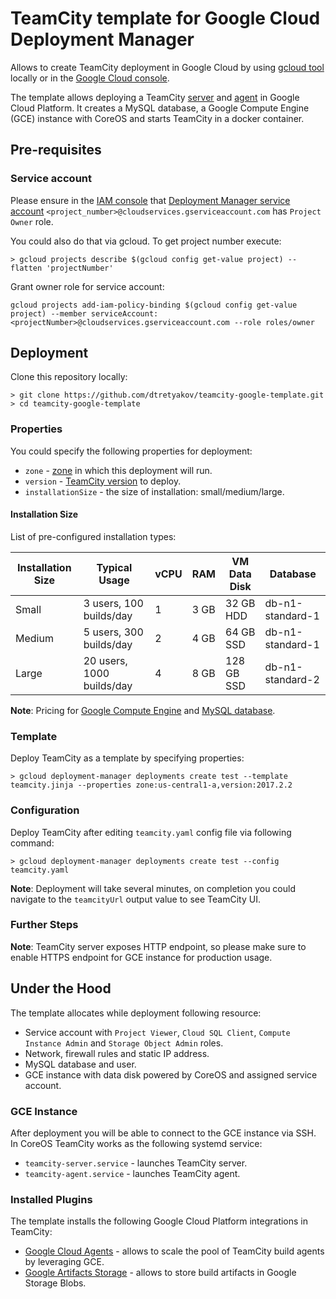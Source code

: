 # TeamCity template for Google Cloud Deployment Manager

Allows to create TeamCity deployment in Google Cloud by using [gcloud tool](https://cloud.google.com/sdk/gcloud/) locally or in the [Google Cloud console](https://console.cloud.google.com/).

The template allows deploying a TeamCity [server](https://hub.docker.com/r/jetbrains/teamcity-server/) and [agent](https://hub.docker.com/r/jetbrains/teamcity-agent/) in Google Cloud Platform. It creates a MySQL database, a Google Compute Engine (GCE) instance with CoreOS and starts TeamCity in a docker container.

## Pre-requisites

### Service account

Please ensure in the [IAM console](https://console.cloud.google.com/iam-admin/iam/project) that [Deployment Manager service account](https://cloud.google.com/deployment-manager/docs/access-control#access_control_for_deployment_manager) `<project_number>@cloudservices.gserviceaccount.com` has `Project Owner` role.

You could also do that via gcloud. To get project number execute:
```
> gcloud projects describe $(gcloud config get-value project) --flatten 'projectNumber'
```
Grant owner role for service account:
```
gcloud projects add-iam-policy-binding $(gcloud config get-value project) --member serviceAccount:<projectNumber>@cloudservices.gserviceaccount.com --role roles/owner
```

## Deployment

Clone this repository locally:
```
> git clone https://github.com/dtretyakov/teamcity-google-template.git
> cd teamcity-google-template
```

### Properties

You could specify the following properties for deployment:

* `zone` - [zone](https://cloud.google.com/compute/docs/regions-zones/) in which this deployment will run.
* `version` - [TeamCity version](https://www.jetbrains.com/teamcity/download/) to deploy.
* `installationSize` - the size of installation: small/medium/large.

#### Installation Size

List of pre-configured installation types:

| Installation Size | Typical Usage             | vCPU | RAM  | VM Data Disk | Database         |
| ----------------- | ------------------------- | ---- | ---- | ------------ | ---------------- |
| Small             | 3 users, 100 builds/day   | 1    | 3 GB | 32 GB HDD    | db-n1-standard-1 |
| Medium            | 5 users, 300 builds/day   | 2    | 4 GB | 64 GB SSD    | db-n1-standard-1 |
| Large             | 20 users, 1000 builds/day | 4    | 8 GB | 128 GB SSD   | db-n1-standard-2 |

**Note**: Pricing for [Google Compute Engine](https://cloud.google.com/compute/pricing#custommachinetypepricing) and [MySQL database](https://cloud.google.com/sql/docs/mysql/pricing).

### Template

Deploy TeamCity as a template by specifying properties:
```
> gcloud deployment-manager deployments create test --template teamcity.jinja --properties zone:us-central1-a,version:2017.2.2
```

### Configuration

Deploy TeamCity after editing `teamcity.yaml` config file via following command:
```
> gcloud deployment-manager deployments create test --config teamcity.yaml
```

**Note**: Deployment will take several minutes, on completion you could navigate to the `teamcityUrl` output value to see TeamCity UI.

### Further Steps

**Note**: TeamCity server exposes HTTP endpoint, so please make sure to enable HTTPS endpoint for GCE instance for production usage.

## Under the Hood

The template allocates while deployment following resource:
* Service account with `Project Viewer`, `Cloud SQL Client`, `Compute Instance Admin` and `Storage Object Admin` roles.
* Network, firewall rules and static IP address.
* MySQL database and user.
* GCE instance with data disk powered by CoreOS and assigned service account.

### GCE Instance

After deployment you will be able to connect to the GCE instance via SSH. In CoreOS TeamCity works as the following systemd service:

* `teamcity-server.service` - launches TeamCity server.
* `teamcity-agent.service` - launches TeamCity agent.

### Installed Plugins

The template installs the following Google Cloud Platform integrations in TeamCity:

* [Google Cloud Agents](https://plugins.jetbrains.com/plugin/9704-google-cloud-agents) - allows to scale the pool of TeamCity build agents by leveraging GCE.
* [Google Artifacts Storage](https://plugins.jetbrains.com/plugin/9634-google-artifact-storage) - allows to store build artifacts in Google Storage Blobs.
